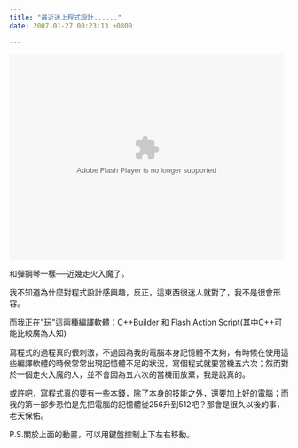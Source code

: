 ```yaml
---
title: "最近迷上程式設計......"
date: 2007-01-27 00:23:13 +0800

---
```

<object codebase="http://download.macromedia.com/pub/shockwave/cabs/flash/swflash.cab#version=6,0,29,0" height="371" width="495" classid="clsid:d27cdb6e-ae6d-11cf-96b8-444553540000" style="display: block !important; ">

 

 <embed height="371" width="495" src="http://9.mms.blog.xuite.net/9/a/8/f/10971305/blog_112520/dv/9896632/9896632.swf" quality="high" pluginspage="http://www.macromedia.com/go/getflashplayer" type="application/x-shockwave-flash" style="display: block !important; "></object>
<div style="text-align: left;">和彈鋼琴一樣──近幾走火入魔了。

我不知道為什麼對程式設計感興趣，反正，這東西很迷人就對了，我不是很會形容。



<div style="text-align: left;">而我正在&quot;玩&quot;這兩種編譯軟體：C++Builder 和 Flash Action Script(其中C++可能比較廣為人知)



寫程式的過程真的很刺激，不過因為我的電腦本身記憶體不太夠，有時候在使用這些編譯軟體的時候常常出現記憶體不足的狀況，寫個程式就要當機五六次；然而對於一個走火入魔的人，並不會因為五六次的當機而放棄，我是說真的。



或許吧，寫程式真的要有一些本錢，除了本身的技能之外，還要加上好的電腦；而我的第一部步恐怕是先把電腦的記憶體從256升到512吧？那會是很久以後的事，老天保佑。



P.S.關於上面的動畫，可以用鍵盤控制上下左右移動。</div></div>
